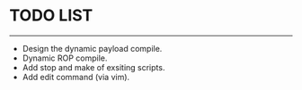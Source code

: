 # TODO LIST
---
+ Design the dynamic payload compile.
+ Dynamic ROP compile.
+ Add stop and make of exsiting scripts.
+ Add edit command (via vim).
